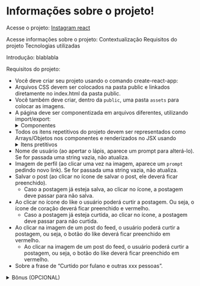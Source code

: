 # Informações sobre o projeto!

Acesse o projeto: <a href="https://mateuspit.github.io/projeto7-instagramreact/"> Instagram react </a>

Acesse informações sobre o projeto:
Contextualização
Requisitos do projeto
Tecnologias utilizadas

Introdução:
blablabla

Requisitos do projeto:
- Você deve criar seu projeto usando o comando create-react-app:
- Arquivos CSS devem ser colocados na pasta public e linkados diretamente no index.html da pasta public.
- Você também deve criar, dentro da `public`, uma pasta `assets` para colocar as imagens.
- A página deve ser componentizada em arquivos diferentes, utilizando import/export:
  <details>
    <summary>    
        Componentes
    </summary>
  - App<br>
  - Corpo<br>
  - SideBar<br>
  - NavBar<br>
  - Usuario<br>
  - Stories<br>
  - Posts<br>
  - Sugestoes<br>
  <img title="a title" alt="Alt text" src="./public/assets/DistribuicaoDosComponentes.png">
   </details>
- Todos os itens repetitivos do projeto devem ser representados como Arrays/Objetos nos componentes e renderizados no JSX usando
  <details>
  <summary>
  Itens pretitivos
  </summary>
  - Os stories (deve ter pelo menos 3 stories)<br>
  - Os posts (deve ter pelo menos 3 posts)<br>
  - As sugestões de seguidores (deve ter pelo menos 3 sugestões)<br>
  </details>
- Nome de usuário (ao apertar o lápis, aparece um prompt para alterá-lo). Se for passada uma string vazia, não atualiza.<br>
- Imagem de perfil (ao clicar uma vez na imagem, aparece um `prompt` pedindo novo link). Se for passada uma string vazia, não atualiza.<br>
- Salvar o post (ao clicar no ícone de salvar o post, ele deverá ficar preenchido).<br>
  - Caso a postagem já esteja salva, ao clicar no ícone, a postagem deve passar para não salva.<br>
- Ao clicar no ícone do like o usuário poderá curtir a postagem. Ou seja, o ícone de coração deverá ficar preenchido e vermelho.
  - Caso a postagem já esteja curtida, ao clicar no ícone, a postagem deve passar para não curtida.
- Ao clicar na imagem de um post do feed, o usuário poderá curtir a postagem, ou seja, o botão do like deverá ficar preenchido em vermelho.
  - Ao clicar na imagem de um post do feed, o usuário poderá curtir a postagem, ou seja, o botão do like deverá ficar preenchido em vermelho.
- Sobre a frase de “Curtido por fulano e outras xxx pessoas”.
<details>
<summary>
Bônus (OPCIONAL)
</summary>
- Para dar like clicando na imagem, é necessário clicar duas vezes seguidas, rapidamente.<br>
  - Clicar duas vezes com um intervalo de tempo grande NÃO CONFIGURA double click. Só serão aceitas implementações usando onDoubleClick do React ou evento nativo equivalente.<br>
- Quando ocorrer o double click na imagem, deverá surgir no centro da imagem um coração, que primeiro cresce e depois desaparece, como na imagem abaixo.<br>
<img title="a title" alt="Alt text" src="./public/assets/heart.gif">
  </details>

  


  


